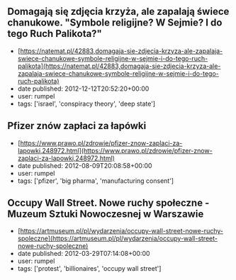 ## Domagają się zdjęcia krzyża, ale zapalają świece chanukowe. "Symbole religijne? W Sejmie? I do tego Ruch Palikota?"
 - [https://natemat.pl/42883,domagaja-sie-zdjecia-krzyza-ale-zapalaja-swiece-chanukowe-symbole-religijne-w-sejmie-i-do-tego-ruch-palikota](https://natemat.pl/42883,domagaja-sie-zdjecia-krzyza-ale-zapalaja-swiece-chanukowe-symbole-religijne-w-sejmie-i-do-tego-ruch-palikota)
 - date published: 2012-12-12T20:52:20+00:00
 - user: rumpel
 - tags: ['israel', 'conspiracy theory', 'deep state']

## Pfizer znów zapłaci za łapówki
 - [https://www.prawo.pl/zdrowie/pfizer-znow-zaplaci-za-lapowki,248972.html](https://www.prawo.pl/zdrowie/pfizer-znow-zaplaci-za-lapowki,248972.html)
 - date published: 2012-08-09T20:08:58+00:00
 - user: rumpel
 - tags: ['pfizer', 'big pharma', 'manufacturing consent']

## Occupy Wall Street. Nowe ruchy społeczne  - Muzeum Sztuki Nowoczesnej w Warszawie
 - [https://artmuseum.pl/pl/wydarzenia/occupy-wall-street-nowe-ruchy-spoleczne](https://artmuseum.pl/pl/wydarzenia/occupy-wall-street-nowe-ruchy-spoleczne)
 - date published: 2012-03-29T07:14:08+00:00
 - user: rumpel
 - tags: ['protest', 'billionaires', 'occupy wall street']

